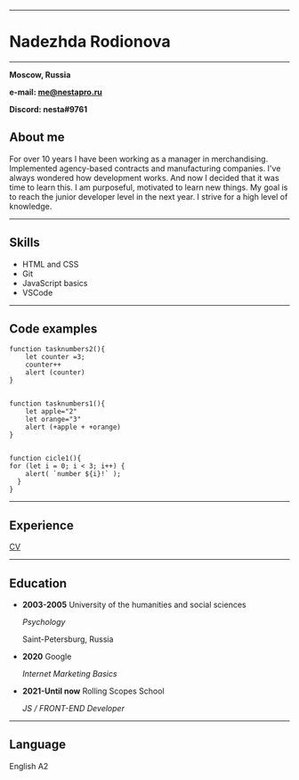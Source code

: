 ***
# Nadezhda Rodionova       
***
**Moscow, Russia**

**e-mail: me@nestapro.ru**

**Discord: nesta#9761**

## About me

For over 10 years I have been working as a manager in merchandising. Implemented agency-based
contracts and manufacturing companies. I've always wondered how development works.
And now I decided that it was time to learn this. I am purposeful, motivated to learn new things.
My goal is to reach the junior developer level in the next year. I strive for a high level of knowledge.
***
## Skills

* HTML and CSS
* Git
* JavaScript basics
* VSCode
***
## Code examples

```
function tasknumbers2(){
    let counter =3;
    counter++
    alert (counter)
}


function tasknumbers1(){
    let apple="2"
    let orange="3"
    alert (+apple + +orange)
}


function cicle1(){
for (let i = 0; i < 3; i++) {
    alert( `number ${i}!` );
  }
}
```

***
## Experience
[CV](cv.md)

***
## Education

* **2003-2005** University of the humanities and social sciences

    *Psychology*

    Saint-Petersburg, Russia

* **2020** Google

    *Internet Marketing Basics*
* **2021-Until now**
Rolling Scopes School

    *JS / FRONT-END Developer*
***
## Language
English A2